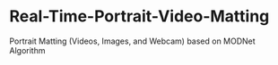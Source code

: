 # Real-Time-Portrait-Video-Matting
Portrait Matting (Videos, Images, and Webcam) based on MODNet Algorithm
